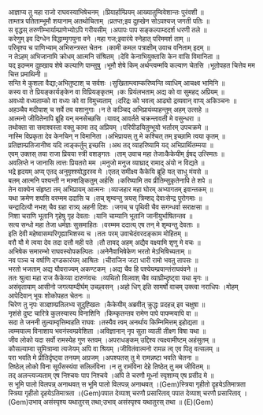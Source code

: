

  
आज्ञाप्य तु महा राजो राघवस्याभिषेचनम् ।प्रियार्हाम्प्रियम् आख्यातुम्विवेशान्तः पुरंवशी  ॥   
ताम्तत्र पतिताम्भूमौ शयानाम् अतथोचिताम् ।प्रतप्त;इव दुह्खेन सोऽपश्यज् जगती पतिः  ॥   
स वृद्धस् तरुणीम्भार्याम्प्राणेभ्योऽपि गरीयसीम् ।अपापः पाप सङ्कल्पाम्ददर्श धरणी तले  ॥   
करेणुम् इव दिग्धेन विद्धाम्मृगयुना वने ।महा गज;इवारंये स्नेहात् परिममर्श ताम्  ॥   
परिमृश्य च पाणिभ्याम् अभिसन्त्रस्त चेतनः ।कामी कमल पत्राक्षीम् उवाच वनिताम् इदम्  ॥   
न तेऽहम् अभिजानामि क्रोधम् आत्मनि संश्रितम् ।देवि केनाभियुक्तासि केन वासि विमानिता  ॥   
यद् इदम्मम दुह्खाय शेषे कल्याणि पाम्सुषु ।भूमौ शेषे किम् अर्थन्त्वम्मयि कल्याण चेतसि ।भूतोपहत चित्तेव मम चित्त प्रमाथिनी  ॥   
सन्ति मे कुशला वैद्या;अभितुष्टाश् च सर्वशः ।सुखिताम्त्वाम्करिष्यन्ति व्याधिम् आचक्ष्व भामिनि  ॥   
कस्य वा ते प्रियङ्कार्यङ्केन वा विप्रियङ्कृतम् ।कः प्रियंलभताम् अद्य को वा सुमहद् अप्रियम्  ॥   
अवध्यो वध्यताम्को वा वध्यः को वा विमुच्यताम् ।दरिद्रः को भवत्व् आढ्यो द्रव्यवान् वाप्य् अकिञ्चनः  ॥   
अहञ्चैव मदीयाश् च सर्वे तव वशानुगाः ।न ते कञ्चिद् अभिप्रायंव्याहन्तुम् अहम् उत्सहे  ॥   
आत्मनो जीवितेनापि ब्रूहि यन् मनसेच्छसि ।यावद् आवर्तते चक्रन्तावती मे वसुन्धरा  ॥   
तथोक्ता सा समाश्वस्ता वक्तु कामा तद् अप्रियम् ।परिपीडयितुम्भूयो भर्तारम् उपचक्रमे  ॥   
नास्मि विप्रकृता देव केनचिन् न विमानिता ।अभिप्रायस् तु मे कश्चित् तम् इच्छामि त्वया कृतम्  ॥   
प्रतिज्ञाम्प्रतिजानीष्व यदि त्वङ्कर्तुम् इच्छसि ।अथ तद् व्याहरिष्यामि यद् अभिप्रार्थितम्मया  ॥   
एवम् उक्तस् तया राजा प्रियया स्त्री वशङ्गतः ।ताम् उवाच महा तेजाःकैकेयीम् ईषद् उत्स्मितः  ॥   
अवलिप्ते न जानासि त्वत्तः प्रियतरो मम ।मनुजो मनुज व्याघ्राद् रामाद् अंयो न विद्यते  ॥   
भद्रे हृदयम् अप्य् एतद् अनुमृश्श्योद्धरस्व मे ।एतत् समीक्ष्य कैकेयि ब्रूहि यत् साधु मंयसे  ॥   
बलम् आत्मनि पश्यन्ती न माम्शङ्कितुम् अर्हसि ।करिष्यामि तव प्रीतिम्सुकृतेनापि ते शपे  ॥   
तेन वाक्येन संहृष्टा तम् अभिप्रायम् आत्मनः ।व्याजहार महा घोरम् अभ्यागतम् इवान्तकम्  ॥   
यथा क्रमेण शपसि वरम्मम ददासि च ।तच् शृम्वन्तु त्रयस् त्रिम्शद् देवाःसेन्द्र पुरोगमाः  ॥   
चन्द्रादित्यौ नभश् चैव ग्रहा रात्र्य् अहनी दिशः ।जगच् च पृथिवी चैव सगन्धर्वा सराक्षसा  ॥   
निशा चराणि भूतानि गृहेषु गृह देवताः ।यानि चाम्यानि भूतानि जानीयुर्भाषितन्तव  ॥   
सत्य सन्धो महा तेजा धर्मज्ञः सुसमाहितः ।वरम्मम ददात्य् एष तन् मे शृम्वन्तु देवताः  ॥   
इति देवी महेष्वासम्परिगृह्याभिशस्य च ।ततः परम् उवाचेदंवरदङ्काम मोहितम्  ॥   
वरौ यौ मे त्वया देव तदा दत्तौ मही पते ।तौ तावद् अहम् अद्यैव वक्ष्यामि शृणु मे वचः  ॥   
अभिषेक समारम्भो राघवस्योपकल्पितः ।अनेनैवाभिषेकेण भरतो मेऽभिषिच्यताम्  ॥   
नव पञ्च च वर्षाणि दण्डकारंयम् आश्रितः ।चीराजिन जटा धारी रामो भवतु तापसः  ॥   
भरतो भजताम् अद्य यौवराज्यम् अकण्टकम् ।अद्य चैव हि पश्येयम्प्रयान्तंराघवंवने  ॥   
ततः श्रुत्वा महा राज कैकेय्या दारुणंवचः ।व्यथितो विलवश् चैव व्याघ्रीम्दृष्ट्वा यथा मृगः  ॥   
असंवृतायाम् आसीनो जगत्याम्दीर्घम् उच्छ्वसन् ।अहो धिग् इति सामर्षो वाचम् उक्त्वा नराधिपः ।मोहम् आपेदिवान् भूयः शोकोपहत चेतनः  ॥   
चिरेण तु नृपः सञ्ज्ञाम्प्रतिलभ्य सुदुह्खितः ।कैकेयीम् अब्रवीत् क्रुद्धः प्रदहन्न् इव चक्षुषा  ॥   
नृशंसे दुष्ट चारित्रे कुलस्यास्य विनाशिनि ।किम्कृतन्तव रामेण पापे पापम्मयापि वा  ॥   
सदा ते जननी तुल्याम्वृत्तिम्वहति राघवः ।तस्यैव त्वम् अनर्थाय किम्निमित्तम् इहोद्यता  ॥   
त्वम्मयात्म विनाशाय भवनंस्वम्प्रवेशिता ।अविज्ञानान् नृप सुता व्याली तीक्ष्ण विषा यथा  ॥   
जीव लोको यदा सर्वो रामस्येह गुण स्तवम् ।अपराधङ्कम् उद्दिश्य त्यक्ष्यामीष्टम् अहंसुतम्  ॥   
कौसल्याम्वा सुमित्राम्वा त्यजेयम् अपि वा श्रियम् ।जीवितंवात्मनो रामन्न त्व् एव पितृ वत्सलम्  ॥   
परा भवति मे प्रीतिर्दृष्ट्वा तनयम् अग्रजम् ।अपश्यतस् तु मे रामन्नष्टा भवति चेतना  ॥   
तिष्ठेल् लोको विना सूर्यंसस्यंवा सलिलंविना ।न तु रामंविना देहे तिष्ठेत् तु मम जीवितम्  ॥   
तद् अलन्त्यज्यताम् एष निश्चयः पाप निश्चये ।अपि ते चरणौ मूर्ध्ना स्पृशाम्य् एष प्रसीद मे  ॥   
स भूमि पालो विलपन्न् अनाथवत् स भूमि पालो विलपन्न् अनाथवत् ।(Gem)स्त्रिया गृहीतो दृहयेऽतिमात्रता स्त्रिया गृहीतो दृहयेऽतिमात्रता ।(Gem)पपात देव्याश् चरणौ प्रसारिताव् पपात देव्याश् चरणौ प्रसारिताव् ।(Gem)उभाव् असंस्पृश्य यथातुरस् तथा;उभाव् असंस्पृश्य यथातुरस् तथा  ॥ (E)(Gem)  
